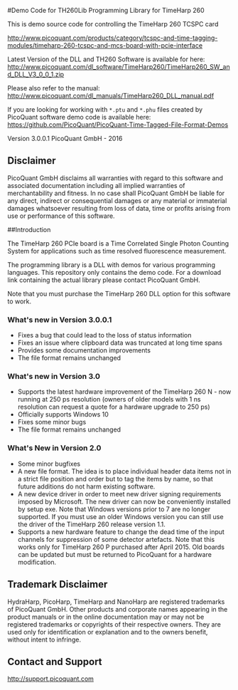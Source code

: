 #Demo Code for TH260Lib Programming Library for TimeHarp 260

This is demo source code for controlling the TimeHarp 260 TCSPC card

http://www.picoquant.com/products/category/tcspc-and-time-tagging-modules/timeharp-260-tcspc-and-mcs-board-with-pcie-interface

Latest Version of the DLL and TH260 Software is available for here: http://www.picoquant.com/dl_software/TimeHarp260/TimeHarp260_SW_and_DLL_V3_0_0_1.zip

Please also refer to the manual: http://www.picoquant.com/dl_manuals/TimeHarp260_DLL_manual.pdf

If you are looking for working with ```*.ptu``` and ```*.phu``` files created by PicoQuant software demo code is available here: https://github.com/PicoQuant/PicoQuant-Time-Tagged-File-Format-Demos

Version 3.0.0.1
PicoQuant GmbH - 2016

## Disclaimer

PicoQuant GmbH disclaims all warranties with regard to this software and associated documentation including all implied warranties of merchantability and fitness. In no case shall PicoQuant GmbH be liable for any direct, indirect or consequential damages or any material or immaterial damages whatsoever resulting from loss of data, time or profits arising from use or performance of this software.

##Introduction

The TimeHarp 260 PCIe board is a Time Correlated Single Photon Counting System for applications such as time resolved fluorescence measurement.

The programming library is a DLL with demos for various programming languages. This repository only contains the demo code. For a download link containing the actual library please contact PicoQuant GmbH.

Note that you must purchase the TimeHarp 260 DLL option for this software to work.


### What's new in Version 3.0.0.1

- Fixes a bug that could lead to the loss of status information
- Fixes an issue where clipboard data was truncated at long time spans
- Provides some documentation improvements
- The file format remains unchanged 

### What's new in Version 3.0

- Supports the latest hardware improvement of the TimeHarp 260 N - 
  now running at 250 ps resolution (owners of older models with 
  1 ns resolution can request a quote for a hardware upgrade to 250 ps) 
- Officially supports Windows 10 
- Fixes some minor bugs 
- The file format remains unchanged 

### What's New in Version 2.0
 
- Some minor bugfixes 
- A new file format. The idea is to place individual header data items not 
  in a strict file position and order but to tag the items by name, so that 
  future additions do not harm existing software. 
- A new device driver in order to meet new driver signing requirements imposed 
  by Microsoft. The new driver can now be conveniently installed by setup exe. 
  Note that Windows versions prior to 7 are no longer supported. If you must 
  use an older Windows version you can still use the driver of the TimeHarp 
  260 release version 1.1. 
- Supports a new hardware feature to change the dead time of the input 
  channels for suppression of some detector artefacts. Note that this works 
  only for TimeHarp 260 P purchased after April 2015. Old boards can be 
  updated but must be returned to PicoQuant for a hardware modification. 

## Trademark Disclaimer

HydraHarp, PicoHarp, TimeHarp and NanoHarp are registered trademarks of PicoQuant GmbH. Other products and corporate names appearing in the product manuals or in the online documentation may or may not be registered trademarks or copyrights of their respective owners. They are used only for identification or explanation and to the owners benefit, without intent to infringe.


## Contact and Support
http://support.picoquant.com
